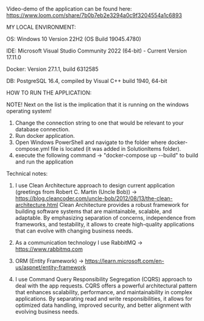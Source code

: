 Video-demo of the application can be found here: https://www.loom.com/share/7b0b7eb2e3294a0c9f3204554a1c6893

MY LOCAL ENVIRONMENT:

OS: Windows 10 Version 22H2 (OS Build 19045.4780)

IDE: Microsoft Visual Studio Community 2022 (64-bit) - Current
Version 17.11.0

Docker: Version 27.1.1, build 6312585

DB: PostgreSQL 16.4, compiled by Visual C++ build 1940, 64-bit

HOW TO RUN THE APPLICATION:

NOTE!
Next on the list is the implication that it is running on the windows operating system!

1. Change the connection string to one that would be relevant to your database connection.
2. Run docker application.
3. Open Windows PowerShell and navigate to the folder where docker-compose.yml file is located (it was added in SolutionItems folder).
4. execute the following command -> "docker-compose up --build" to build and run the application


Technical notes:

1. I use Clean Architecture approach to design current application (greetings from Robert C. Martin (Uncle Bob))
 -> https://blog.cleancoder.com/uncle-bob/2012/08/13/the-clean-architecture.html
Clean Architecture provides a robust framework for building software systems that are maintainable, scalable, and adaptable. By emphasizing separation of concerns, independence from frameworks, and testability, it allows to create high-quality applications that can evolve with changing business needs.

2. As a communication technology I use RabbitMQ  -> https://www.rabbitmq.com

3. ORM (Entity Framework) -> https://learn.microsoft.com/en-us/aspnet/entity-framework

4. I use Command Query Responsibility Segregation (CQRS) approach to deal with the app requests. CQRS offers a powerful architectural pattern that enhances scalability, performance, and maintainability in complex applications. By separating read and write responsibilities, it allows for optimized data handling, improved security, and better alignment with evolving business needs.


